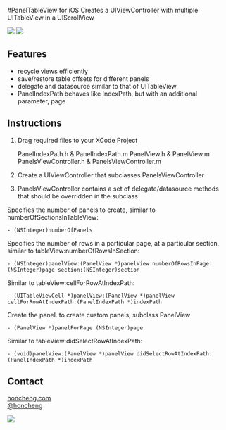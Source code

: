 #PanelTableView for iOS
Creates a UIViewController with multiple UITableView in a UIScrollView

<img src="https://github.com/honcheng/PanelTableView/raw/master/blog-resources/plan.png"/>   

<img src="http://www.honcheng.com/imagehost/i/img?id=aghob25jaGVuZ3IOCxIFSW1hZ2UYyuX9AQw"/>

Features
--------
* recycle views efficiently
* save/restore table offsets for different panels
* delegate and datasource similar to that of UITableView
* PanelIndexPath behaves like IndexPath, but with an additional parameter, page

Instructions
------------
1) Drag required files to your XCode Project

    PanelIndexPath.h & PanelIndexPath.m
    PanelView.h & PanelView.m
    PanelsViewController.h & PanelsViewController.m
	
2) Create a UIViewController that subclasses PanelsViewController

3) PanelsViewController contains a set of delegate/datasource methods that should be overridden in the subclass

Specifies the number of panels to create, similar to numberOfSectionsInTableView:

    - (NSInteger)numberOfPanels


Specifies the number of rows in a particular page, at a particular section, similar to tableView:numberOfRowsInSection:

    - (NSInteger)panelView:(PanelView *)panelView numberOfRowsInPage:(NSInteger)page section:(NSInteger)section


Similar to  tableView:cellForRowAtIndexPath:

    - (UITableViewCell *)panelView:(PanelView *)panelView cellForRowAtIndexPath:(PanelIndexPath *)indexPath


Create the panel. to create custom panels, subclass PanelView

    - (PanelView *)panelForPage:(NSInteger)page


 Similar to tableView:didSelectRowAtIndexPath:
 
    - (void)panelView:(PanelView *)panelView didSelectRowAtIndexPath:(PanelIndexPath *)indexPath


Contact
-------
[honcheng.com](http://honcheng.com)  
[@honcheng](http://twitter.com/honcheng)

![](http://www.cocoacontrols.com/analytics/honcheng/paneltableview.png)

